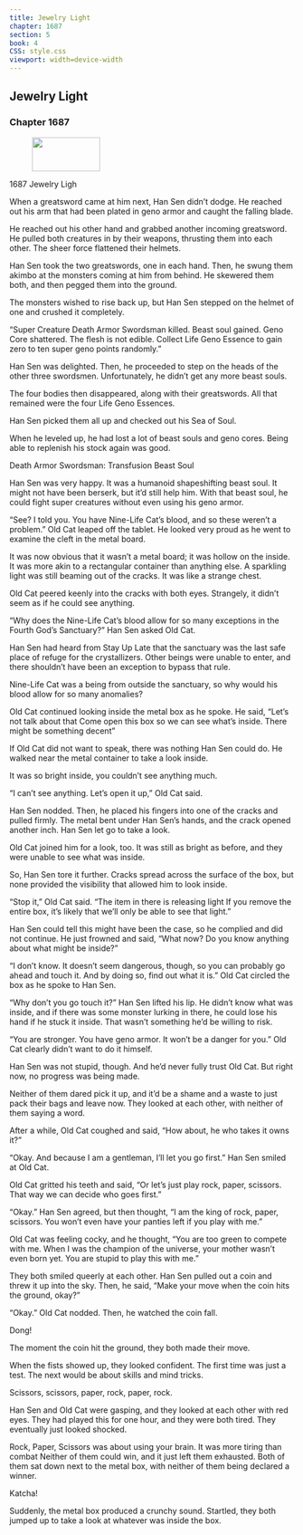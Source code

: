 ```yaml
---
title: Jewelry Light
chapter: 1687
section: 5
book: 4
CSS: style.css
viewport: width=device-width
---
```


## Jewelry Light

### Chapter 1687

<figure>
	<img src="../Images/gem.gif" alt="" id="gem" width="120" height="60" />
</figure>

1687 Jewelry Ligh

When a greatsword came at him next, Han Sen didn’t dodge. He reached out his arm that had been plated in geno armor and caught the falling blade.

He reached out his other hand and grabbed another incoming greatsword. He pulled both creatures in by their weapons, thrusting them into each other. The sheer force flattened their helmets.

Han Sen took the two greatswords, one in each hand. Then, he swung them akimbo at the monsters coming at him from behind. He skewered them both, and then pegged them into the ground.

The monsters wished to rise back up, but Han Sen stepped on the helmet of one and crushed it completely.

“Super Creature Death Armor Swordsman killed. Beast soul gained. Geno Core shattered. The flesh is not edible. Collect Life Geno Essence to gain zero to ten super geno points randomly.”

Han Sen was delighted. Then, he proceeded to step on the heads of the other three swordsmen. Unfortunately, he didn’t get any more beast souls.

The four bodies then disappeared, along with their greatswords. All that remained were the four Life Geno Essences.

Han Sen picked them all up and checked out his Sea of Soul.

When he leveled up, he had lost a lot of beast souls and geno cores. Being able to replenish his stock again was good.

Death Armor Swordsman: Transfusion Beast Soul

Han Sen was very happy. It was a humanoid shapeshifting beast soul. It might not have been berserk, but it’d still help him. With that beast soul, he could fight super creatures without even using his geno armor.

“See? I told you. You have Nine-Life Cat’s blood, and so these weren’t a problem.” Old Cat leaped off the tablet. He looked very proud as he went to examine the cleft in the metal board.

It was now obvious that it wasn’t a metal board; it was hollow on the inside. It was more akin to a rectangular container than anything else. A sparkling light was still beaming out of the cracks. It was like a strange chest.

Old Cat peered keenly into the cracks with both eyes. Strangely, it didn’t seem as if he could see anything.

“Why does the Nine-Life Cat’s blood allow for so many exceptions in the Fourth God’s Sanctuary?” Han Sen asked Old Cat.

Han Sen had heard from Stay Up Late that the sanctuary was the last safe place of refuge for the crystallizers. Other beings were unable to enter, and there shouldn’t have been an exception to bypass that rule.

Nine-Life Cat was a being from outside the sanctuary, so why would his blood allow for so many anomalies?

Old Cat continued looking inside the metal box as he spoke. He said, “Let’s not talk about that Come open this box so we can see what’s inside. There might be something decent”

If Old Cat did not want to speak, there was nothing Han Sen could do. He walked near the metal container to take a look inside.

It was so bright inside, you couldn’t see anything much.

“I can’t see anything. Let’s open it up,” Old Cat said.

Han Sen nodded. Then, he placed his fingers into one of the cracks and pulled firmly. The metal bent under Han Sen’s hands, and the crack opened another inch. Han Sen let go to take a look.

Old Cat joined him for a look, too. It was still as bright as before, and they were unable to see what was inside.

So, Han Sen tore it further. Cracks spread across the surface of the box, but none provided the visibility that allowed him to look inside.

“Stop it,” Old Cat said. “The item in there is releasing light If you remove the entire box, it’s likely that we’ll only be able to see that light.”

Han Sen could tell this might have been the case, so he complied and did not continue. He just frowned and said, “What now? Do you know anything about what might be inside?”

“I don’t know. It doesn’t seem dangerous, though, so you can probably go ahead and touch it. And by doing so, find out what it is.” Old Cat circled the box as he spoke to Han Sen.

“Why don’t you go touch it?” Han Sen lifted his lip. He didn’t know what was inside, and if there was some monster lurking in there, he could lose his hand if he stuck it inside. That wasn’t something he’d be willing to risk.

“You are stronger. You have geno armor. It won’t be a danger for you.” Old Cat clearly didn’t want to do it himself.

Han Sen was not stupid, though. And he’d never fully trust Old Cat. But right now, no progress was being made.

Neither of them dared pick it up, and it’d be a shame and a waste to just pack their bags and leave now. They looked at each other, with neither of them saying a word.

After a while, Old Cat coughed and said, “How about, he who takes it owns it?”

“Okay. And because I am a gentleman, I’ll let you go first.” Han Sen smiled at Old Cat.

Old Cat gritted his teeth and said, “Or let’s just play rock, paper, scissors. That way we can decide who goes first.”

“Okay.” Han Sen agreed, but then thought, “I am the king of rock, paper, scissors. You won’t even have your panties left if you play with me.”

Old Cat was feeling cocky, and he thought, “You are too green to compete with me. When I was the champion of the universe, your mother wasn’t even born yet. You are stupid to play this with me.”

They both smiled queerly at each other. Han Sen pulled out a coin and threw it up into the sky. Then, he said, “Make your move when the coin hits the ground, okay?”

“Okay.” Old Cat nodded. Then, he watched the coin fall.

Dong!

The moment the coin hit the ground, they both made their move.

When the fists showed up, they looked confident. The first time was just a test. The next would be about skills and mind tricks.

Scissors, scissors, paper, rock, paper, rock.

Han Sen and Old Cat were gasping, and they looked at each other with red eyes. They had played this for one hour, and they were both tired. They eventually just looked shocked.

Rock, Paper, Scissors was about using your brain. It was more tiring than combat Neither of them could win, and it just left them exhausted. Both of them sat down next to the metal box, with neither of them being declared a winner.

Katcha!

Suddenly, the metal box produced a crunchy sound. Startled, they both jumped up to take a look at whatever was inside the box.